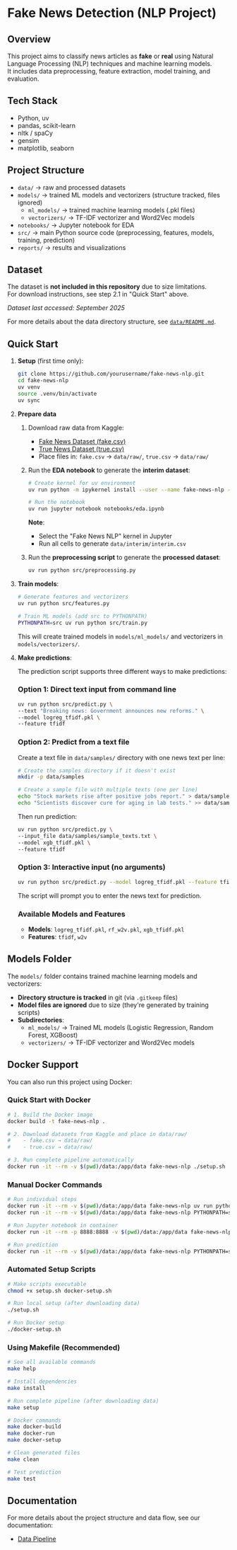 # Fake News Detection (NLP Project)
## Overview
This project aims to classify news articles as **fake** or **real** using Natural Language Processing (NLP) techniques and machine learning models.  
It includes data preprocessing, feature extraction, model training, and evaluation.

## Tech Stack
- Python, uv
- pandas, scikit-learn
- nltk / spaCy
- gensim
- matplotlib, seaborn

## Project Structure
- `data/` → raw and processed datasets
- `models/` → trained ML models and vectorizers (structure tracked, files ignored)
  - `ml_models/` → trained machine learning models (.pkl files)
  - `vectorizers/` → TF-IDF vectorizer and Word2Vec models
- `notebooks/` → Jupyter notebook for EDA
- `src/` → main Python source code (preprocessing, features, models, training, prediction)
- `reports/` → results and visualizations

## Dataset
The dataset is **not included in this repository** due to size limitations.  
For download instructions, see step 2.1 in "Quick Start" above.

*Dataset last accessed: September 2025*  

For more details about the data directory structure, see [`data/README.md`](data/README.md).

## Quick Start

1. **Setup** (first time only):
   ```bash
   git clone https://github.com/yourusername/fake-news-nlp.git
   cd fake-news-nlp
   uv venv
   source .venv/bin/activate
   uv sync
   ```

2. **Prepare data** 
   1. Download raw data from Kaggle:
      - [Fake News Dataset (fake.csv)](https://www.kaggle.com/datasets/bhavikjikadara/fake-news-detection?select=fake.csv)  
      - [True News Dataset (true.csv)](https://www.kaggle.com/datasets/bhavikjikadara/fake-news-detection?select=true.csv)  
      - Place files in: `fake.csv` → `data/raw/`, `true.csv` → `data/raw/`
   
   2. Run the **EDA notebook** to generate the **interim dataset**:  

      ```bash
      # Create kernel for uv environment
      uv run python -m ipykernel install --user --name fake-news-nlp --display-name "Fake News NLP"
      
      # Run the notebook
      uv run jupyter notebook notebooks/eda.ipynb
      ```
      
      **Note**: 
      - Select the "Fake News NLP" kernel in Jupyter
      - Run all cells to generate `data/interim/interim.csv`
   
   3. Run the **preprocessing script** to generate the **processed dataset**:

      ```bash
      uv run python src/preprocessing.py
      ```
   
3. **Train models**:
   ```bash
   # Generate features and vectorizers
   uv run python src/features.py

   # Train ML models (add src to PYTHONPATH)
   PYTHONPATH=src uv run python src/train.py
   ```
   
   This will create trained models in `models/ml_models/` and vectorizers in `models/vectorizers/`.

4. **Make predictions**:

   The prediction script supports three different ways to make predictions:

   ### Option 1: Direct text input from command line
   ```bash
   uv run python src/predict.py \
   --text "Breaking news: Government announces new reforms." \
   --model logreg_tfidf.pkl \
   --feature tfidf
   ```

   ### Option 2: Predict from a text file
   Create a text file in `data/samples/` directory with one news text per line:
   ```bash
   # Create the samples directory if it doesn't exist
   mkdir -p data/samples

   # Create a sample file with multiple texts (one per line)
   echo "Stock markets rise after positive jobs report." > data/samples/sample_texts.txt
   echo "Scientists discover cure for aging in lab tests." >> data/samples/sample_texts.txt
   ```

   Then run prediction:
   ```bash
   uv run python src/predict.py \
   --input_file data/samples/sample_texts.txt \
   --model xgb_tfidf.pkl \
   --feature tfidf
   ```

   ### Option 3: Interactive input (no arguments)
   ```bash
   uv run python src/predict.py --model logreg_tfidf.pkl --feature tfidf
   ```
   The script will prompt you to enter the news text for prediction.

   ### Available Models and Features
   - **Models**: `logreg_tfidf.pkl`, `rf_w2v.pkl`, `xgb_tfidf.pkl`
   - **Features**: `tfidf`, `w2v`

## Models Folder

The `models/` folder contains trained machine learning models and vectorizers:

- **Directory structure is tracked** in git (via `.gitkeep` files)
- **Model files are ignored** due to size (they're generated by training scripts)
- **Subdirectories**:
  - `ml_models/` → Trained ML models (Logistic Regression, Random Forest, XGBoost)
  - `vectorizers/` → TF-IDF vectorizer and Word2Vec models

## Docker Support

You can also run this project using Docker:

### Quick Start with Docker

```bash
# 1. Build the Docker image
docker build -t fake-news-nlp .

# 2. Download datasets from Kaggle and place in data/raw/
#    - fake.csv → data/raw/
#    - true.csv → data/raw/

# 3. Run complete pipeline automatically
docker run -it --rm -v $(pwd)/data:/app/data fake-news-nlp ./setup.sh
```

### Manual Docker Commands

```bash
# Run individual steps
docker run -it --rm -v $(pwd)/data:/app/data fake-news-nlp uv run python src/preprocessing.py
docker run -it --rm -v $(pwd)/data:/app/data fake-news-nlp PYTHONPATH=src uv run python src/train.py

# Run Jupyter notebook in container
docker run -it --rm -p 8888:8888 -v $(pwd)/data:/app/data fake-news-nlp uv run jupyter notebook --ip=0.0.0.0 --port=8888 --no-browser --allow-root

# Run prediction
docker run -it --rm -v $(pwd)/data:/app/data fake-news-nlp PYTHONPATH=src uv run python src/predict.py --text "Your news text here" --model logreg_tfidf.pkl --feature tfidf
```

### Automated Setup Scripts

```bash
# Make scripts executable
chmod +x setup.sh docker-setup.sh

# Run local setup (after downloading data)
./setup.sh

# Run Docker setup
./docker-setup.sh
```

### Using Makefile (Recommended)

```bash
# See all available commands
make help

# Install dependencies
make install

# Run complete pipeline (after downloading data)
make setup

# Docker commands
make docker-build
make docker-run
make docker-setup

# Clean generated files
make clean

# Test prediction
make test
```

## Documentation

For more details about the project structure and data flow, see our documentation:

- [Data Pipeline](docs/data_pipeline.md)

